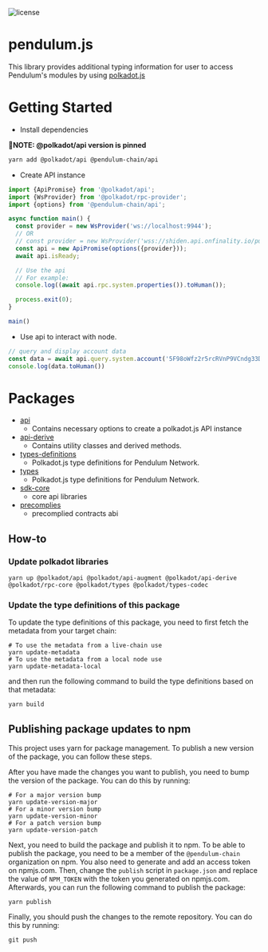 ![license](https://img.shields.io/badge/License-Apache%202.0-blue?logo=apache&style=flat-square)

# pendulum.js

This library provides additional typing information for user to access Pendulum's modules by
using [polkadot.js](https://github.com/polkadot-js/api)

# Getting Started

- Install dependencies

**📝NOTE: @polkadot/api version is pinned**

```bash
yarn add @polkadot/api @pendulum-chain/api
```

- Create API instance

```ts
import {ApiPromise} from '@polkadot/api';
import {WsProvider} from '@polkadot/rpc-provider';
import {options} from '@pendulum-chain/api';

async function main() {
  const provider = new WsProvider('ws://localhost:9944');
  // OR
  // const provider = new WsProvider('wss://shiden.api.onfinality.io/public-ws');
  const api = new ApiPromise(options({provider}));
  await api.isReady;

  // Use the api
  // For example:
  console.log((await api.rpc.system.properties()).toHuman());

  process.exit(0);
}

main()
```

- Use api to interact with node.

```ts
// query and display account data
const data = await api.query.system.account('5F98oWfz2r5rcRVnP9VCndg33DAAsky3iuoBSpaPUbgN9AJn');
console.log(data.toHuman())
```

# Packages

- [api](./packages/api)
  - Contains necessary options to create a polkadot.js API instance
- [api-derive](./packages/api-derive)
  - Contains utility classes and derived methods.
- [types-definitions](./packages/type-definitions)
  - Polkadot.js type definitions for Pendulum Network.
- [types](./packages/types)
  - Polkadot.js type definitions for Pendulum Network.
- [sdk-core](./packages/sdk-core)
  - core api libraries
- [precomplies](./packages/precomplies)
  - precomplied contracts abi

## How-to

### Update polkadot libraries

```shell
yarn up @polkadot/api @polkadot/api-augment @polkadot/api-derive @polkadot/rpc-core @polkadot/types @polkadot/types-codec
```

### Update the type definitions of this package

To update the type definitions of this package, you need to first fetch the metadata from your target chain:

```shell
# To use the metadata from a live-chain use
yarn update-metadata
# To use the metadata from a local node use
yarn update-metadata-local
```

and then run the following command to build the type definitions based on that metadata:

```shell
yarn build
```

## Publishing package updates to npm

This project uses yarn for package management. To publish a new version of the package, you can follow these steps.

After you have made the changes you want to publish, you need to bump the version of the package. You can do this by
running:

```shell
# For a major version bump
yarn update-version-major
# For a minor version bump
yarn update-version-minor
# For a patch version bump
yarn update-version-patch
```

Next, you need to build the package and publish it to npm.
To be able to publish the package, you need to be a member of the `@pendulum-chain` organization on npm.
You also need to generate and add an access token on npmjs.com.
Then, change the `publish` script in `package.json` and replace the value of `NPM_TOKEN` with the token you generated on npmjs.com.
Afterwards, you can run the following command to publish the package:

```shell
yarn publish
```

Finally, you should push the changes to the remote repository. You can do this by running:

```shell
git push
```

